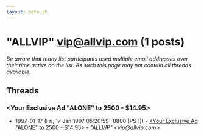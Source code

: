 ```yaml
---
layout: default
---
```


# "ALLVIP" <vip@allvip.com> (1 posts)

_Be aware that many list participants used multiple email addresses over their time active on the list. As such this page may not contain all threads available._

## Threads

### <Your Exclusive Ad "ALONE" to 2500 - $14.95>
+ 1997-01-17 (Fri, 17 Jan 1997 05:20:59 -0800 (PST)) - [<Your Exclusive Ad "ALONE" to 2500 - $14.95>](/archive/1997/01/5fcd4fb16802ad98d3da21c7035ce73f98c4f1815a56579591bbdded2d7ccf5b) - _"ALLVIP" \<vip@allvip.com\>_

